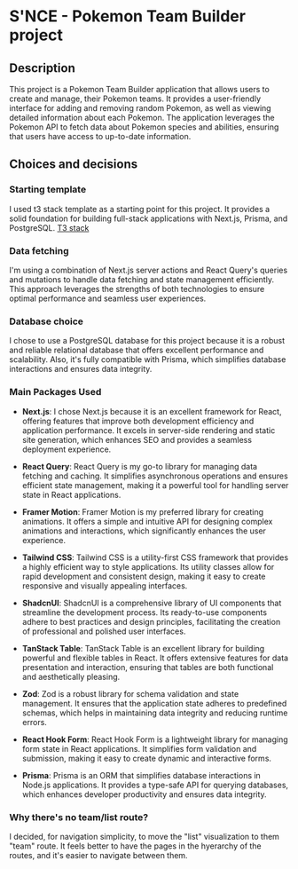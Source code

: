 # S'NCE - Pokemon Team Builder project

## Description

This project is a Pokemon Team Builder application that allows users to create and manage, their Pokemon teams. It provides a user-friendly interface for adding and removing random Pokemon, as well as viewing detailed information about each Pokemon. The application leverages the Pokemon API to fetch data about Pokemon species and abilities, ensuring that users have access to up-to-date information.

## Choices and decisions

### Starting template

I used t3 stack template as a starting point for this project. It provides a solid foundation for building full-stack applications with Next.js, Prisma, and PostgreSQL. [T3 stack](https://create.t3.gg/)

### Data fetching

I'm using a combination of Next.js server actions and React Query's queries and mutations to handle data fetching and state management efficiently. This approach leverages the strengths of both technologies to ensure optimal performance and seamless user experiences.

### Database choice

I chose to use a PostgreSQL database for this project because it is a robust and reliable relational database that offers excellent performance and scalability. Also, it's fully compatible with Prisma, which simplifies database interactions and ensures data integrity.

### Main Packages Used

- **Next.js**: I chose Next.js because it is an excellent framework for React, offering features that improve both development efficiency and application performance. It excels in server-side rendering and static site generation, which enhances SEO and provides a seamless deployment experience.

- **React Query**: React Query is my go-to library for managing data fetching and caching. It simplifies asynchronous operations and ensures efficient state management, making it a powerful tool for handling server state in React applications.

- **Framer Motion**: Framer Motion is my preferred library for creating animations. It offers a simple and intuitive API for designing complex animations and interactions, which significantly enhances the user experience.

- **Tailwind CSS**: Tailwind CSS is a utility-first CSS framework that provides a highly efficient way to style applications. Its utility classes allow for rapid development and consistent design, making it easy to create responsive and visually appealing interfaces.

- **ShadcnUI**: ShadcnUI is a comprehensive library of UI components that streamline the development process. Its ready-to-use components adhere to best practices and design principles, facilitating the creation of professional and polished user interfaces.

- **TanStack Table**: TanStack Table is an excellent library for building powerful and flexible tables in React. It offers extensive features for data presentation and interaction, ensuring that tables are both functional and aesthetically pleasing.

- **Zod**: Zod is a robust library for schema validation and state management. It ensures that the application state adheres to predefined schemas, which helps in maintaining data integrity and reducing runtime errors.

- **React Hook Form**: React Hook Form is a lightweight library for managing form state in React applications. It simplifies form validation and submission, making it easy to create dynamic and interactive forms.

- **Prisma**: Prisma is an ORM that simplifies database interactions in Node.js applications. It provides a type-safe API for querying databases, which enhances developer productivity and ensures data integrity.

### Why there's no team/list route?

I decided, for navigation simplicity, to move the "list" visualization to them "team" route. It feels better to have the pages in the hyerarchy of the routes, and it's easier to navigate between them.

